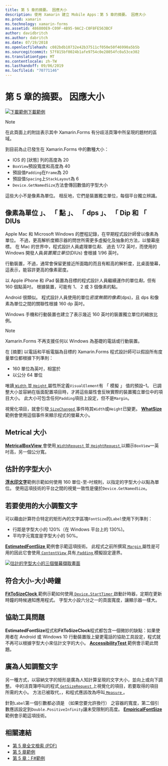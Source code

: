 ```yaml
---
title: 第 5 章的摘要。 因應大小
description: 使用 Xamarin 建立 Mobile Apps：第 5 章的摘要。 因應大小
ms.prod: xamarin
ms.technology: xamarin-forms
ms.assetid: 486800E9-C09F-4B95-9AC2-C0F8FE563BCF
author: davidbritch
ms.author: dabritch
ms.date: 07/19/2018
ms.openlocfilehash: c082bdb10732e42b37511cf050e50f46990a5b5b
ms.sourcegitcommit: 57f815bf0024b1afe9754c0e28054fc0a53ce302
ms.translationtype: MT
ms.contentlocale: zh-TW
ms.lasthandoff: 09/06/2019
ms.locfileid: "70771146"
---
```

# <a name="summary-of-chapter-5-dealing-with-sizes"></a>第 5 章的摘要。 因應大小

[![下載範例](~/media/shared/download.png)下載範例](https://github.com/xamarin/xamarin-forms-book-samples/tree/master/Chapter05)

> [!NOTE]
> 在此頁面上的附註表示其中 Xamarin.Forms 有分歧活頁簿中所呈現的題材的區域。

到目前為止已發生在 Xamarin.Forms 中的數種大小：

- IOS 的 [狀態] 列的高度為 20
- `BoxView`預設寬度和高度為 40
- 預設值`Padding`在`Frame`為 20
- 預設值`Spacing`上`StackLayout`為 6
- `Device.GetNamedSize`方法會傳回數值的字型大小

這些大小不是像素為單位。 相反地，它們是裝置獨立單位，每個平台獨立辨識。

## <a name="pixels-points-dps-dips-and-dius"></a>像素為單位 」、 「 點 」、 「 dps 」、 「 Dip 和 「 DIUs

Apple Mac 和 Microsoft Windows 的歷程記錄，在早期程式設計師曾以像素為單位。 不過，更高解析度顯示器的問世所需更多虛擬化及抽象的方法，以螢幕座標。 在 Mac 的世界中，程式設計人員處理單位*點*、 過去 1/72 英吋，而使用的 Windows 開發人員*裝置獨立單位*(DIUs) 會根據 1/96 英吋。

行動裝置，不過，通常會保留更接近所面臨的而且有較高的解析度，比桌面螢幕，這表示，能容許更高的像素密度。

以 Apple iPhone 和 iPad 裝置為目標的程式設計人員繼續運作的單位*點*，但有 160 個點英吋。 根據裝置，可能有 1、 2 或 3 個像素的點。

Android 很類似。 程式設計人員使用的單位*密度無關的像素*(dps)，且 dps 和像素為單位之間的關聯性根據 160 dp 英吋。

Windows 手機和行動裝置也建立了表示幾近 160 英吋的裝置獨立單位的縮放比例。

> [!NOTE]
> Xamarin.Forms 不再支援任何以 Windows 為基礎的電話或行動裝置。

在 [摘要] 以電話和平板電腦為目標的 Xamarin.Forms 程式設計師可以假設所有度量單位都根據下列準則：

- 160 單位為英吋，相當於
- 以公分 64 單位

唯讀[ `Width` ](xref:Xamarin.Forms.VisualElement.Width)並[ `Height` ](xref:Xamarin.Forms.VisualElement.Height)屬性所定義`VisualElement`有 「 模擬 」 值的預設&ndash;1。 已調整大小並容納在版面配置項目時，才將這些屬性會反映實際的裝置獨立單位中的項目大小。 此大小可包含任何`Padding`項目上設定，但不是`Margin`。

視覺化項目，就會引發[ `SizeChanged` ](xref:Xamarin.Forms.VisualElement.SizeChanged)事件時其`Width`或`Height`已變更。 [ **WhatSize** ](https://github.com/xamarin/xamarin-forms-book-samples/tree/master/Chapter05/WhatSize)範例會使用這個事件來顯示程式的螢幕大小。

## <a name="metrical-sizes"></a>Metrical 大小

[ **MetricalBoxView** ](https://github.com/xamarin/xamarin-forms-book-samples/tree/master/Chapter05/MetricalBoxView)會使用[ `WidthRequest` ](xref:Xamarin.Forms.VisualElement.WidthRequest)並[ `HeightRequest` ](xref:Xamarin.Forms.VisualElement.HeightRequest)以顯示`BoxView`一英吋高，另一個公分寬。

## <a name="estimated-font-sizes"></a>估計的字型大小

[**浮水印文字**](https://github.com/xamarin/xamarin-forms-book-samples/tree/master/Chapter05/FontSizes)範例示範如何使用 160 單位-至-吋規則，以指定的字型大小以點為單位。 使用這項技術的平台之間的視覺一致性是優於`Device.GetNamedSize`。

## <a name="fitting-text-to-available-size"></a>若要使用的大小調整文字

可以藉由計算符合特定的矩形內的文字區塊`FontSize`的`Label`使用下列準則：

- 行距是字型大小的 120%（在 Windows 平台上的 130%)。
- 平均字元寬度是字型大小的 50%。

[ **EstimatedFontSize** ](https://github.com/xamarin/xamarin-forms-book-samples/tree/master/Chapter05/EstimatedFontSize)範例會示範這項技術。 此程式之前所撰寫[ `Margin` ](xref:Xamarin.Forms.View.Margin)屬性是可用的因此它會使用[ `ContentView` ](xref:Xamarin.Forms.ContentView)具有[ `Padding` ](xref:Xamarin.Forms.Layout.Padding)模擬設定邊界。

[![估計的字型大小的三個螢幕擷取畫面](images/ch05fg07-small.png "文字放到可用的大小，使得")](images/ch05fg07-large.png#lightbox "文字符合可用的大小")

## <a name="a-fit-to-size-clock"></a>符合大小-大小時鐘

[ **FitToSizeClock** ](https://github.com/xamarin/xamarin-forms-book-samples/tree/master/Chapter05/FitToSizeClock)範例示範如何使用[ `Device.StartTimer` ](xref:Xamarin.Forms.Device.StartTimer(System.TimeSpan,System.Func{System.Boolean}))啟動計時器，定期在更新時鐘的時候通知應用程式。 字型大小設六分之一的頁面寬度，讓顯示器一樣大。

## <a name="accessibility-issues"></a>協助工具問題

**EstimatedFontSize**程式和**FitToSizeClock**程式都包含一個微妙的缺點：如果使用者在 Android 或 Windows 10 行動裝置版上變更電話的協助工具設定，程式就不再可以根據字型大小來估計文字的大小。 [ **AccessibilityTest** ](https://github.com/xamarin/xamarin-forms-book-samples/tree/master/Chapter05/AccessibilityTest)範例會示範此問題。

## <a name="empirically-fitting-text"></a>廣為人知調整文字

另一種方式，以容納文字的矩形是廣為人知計算呈現的文字大小，並向上或向下調整。 中的活頁簿呼叫的程式[ `GetSizeRequest` ](xref:Xamarin.Forms.VisualElement.GetSizeRequest(System.Double,System.Double))上視覺化的項目，若要取得的項目所需的大小。 方法已被取代，，和程式應該改為呼叫[ `Measure` ](xref:Xamarin.Forms.VisualElement.Measure(System.Double,System.Double,Xamarin.Forms.MeasureFlags))。

針對`Label`第一個引數都必須是 （如果您要允許換行） 之容器的寬度，第二個引數應該設定到`Double.PositiveInfinity`讓未受限制的高度。 [ **EmpiricalFontSize** ](https://github.com/xamarin/xamarin-forms-book-samples/tree/master/Chapter05/EmpiricalFontSize)範例會示範這項技術。

## <a name="related-links"></a>相關連結

- [第 5 章全文檢索 (PDF)](https://download.xamarin.com/developer/xamarin-forms-book/XamarinFormsBook-Ch05-Apr2016.pdf)
- [第 5 章範例](https://github.com/xamarin/xamarin-forms-book-samples/tree/master/Chapter05)
- [第 5 章：F#範例](https://github.com/xamarin/xamarin-forms-book-samples/tree/master/Chapter05/FS)
